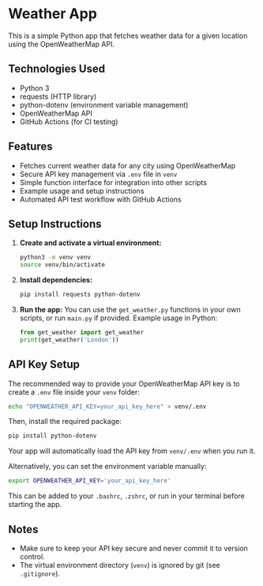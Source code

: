 
# Weather App

This is a simple Python app that fetches weather data for a given location using the OpenWeatherMap API.

## Technologies Used

- Python 3
- requests (HTTP library)
- python-dotenv (environment variable management)
- OpenWeatherMap API
- GitHub Actions (for CI testing)

## Features

- Fetches current weather data for any city using OpenWeatherMap
- Secure API key management via `.env` file in `venv`
- Simple function interface for integration into other scripts
- Example usage and setup instructions
- Automated API test workflow with GitHub Actions

## Setup Instructions

1. **Create and activate a virtual environment:**
   ```bash
   python3 -m venv venv
   source venv/bin/activate
   ```

2. **Install dependencies:**
   ```bash
   pip install requests python-dotenv
   ```

3. **Run the app:**
   You can use the `get_weather.py` functions in your own scripts, or run `main.py` if provided.
   Example usage in Python:
   ```python
   from get_weather import get_weather
   print(get_weather('London'))
   ```

## API Key Setup

The recommended way to provide your OpenWeatherMap API key is to create a `.env` file inside your `venv` folder:

```bash
echo "OPENWEATHER_API_KEY=your_api_key_here" > venv/.env
```

Then, install the required package:
```bash
pip install python-dotenv
```

Your app will automatically load the API key from `venv/.env` when you run it.

Alternatively, you can set the environment variable manually:
```bash
export OPENWEATHER_API_KEY='your_api_key_here'
```
This can be added to your `.bashrc`, `.zshrc`, or run in your terminal before starting the app.

## Notes
- Make sure to keep your API key secure and never commit it to version control.
- The virtual environment directory (`venv`) is ignored by git (see `.gitignore`).